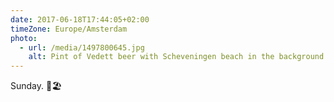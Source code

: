 ```yaml
---
date: 2017-06-18T17:44:05+02:00
timeZone: Europe/Amsterdam
photo:
  - url: /media/1497800645.jpg
    alt: Pint of Vedett beer with Scheveningen beach in the background.
---
```

Sunday. 🍺🏖
